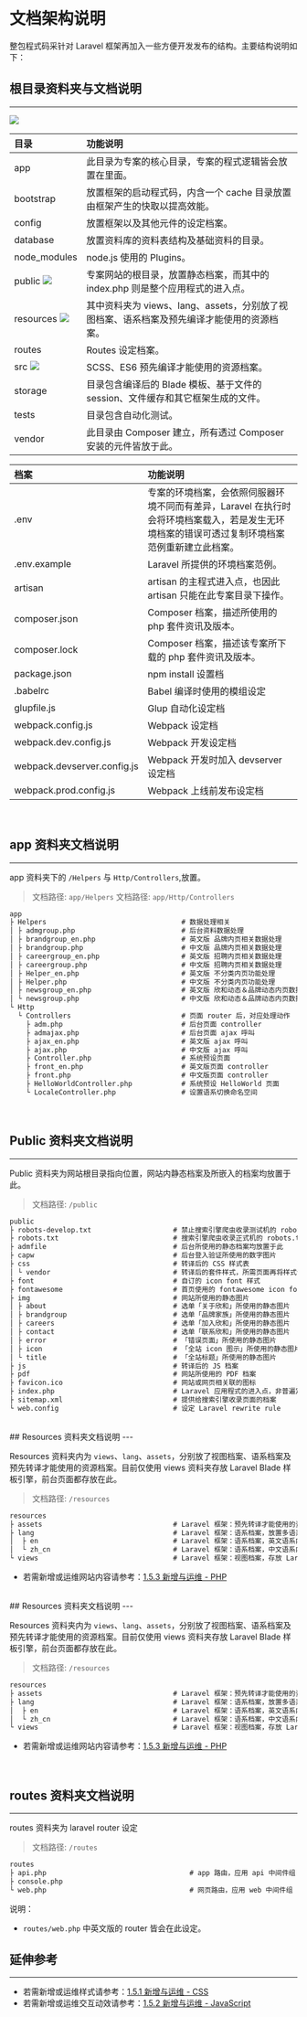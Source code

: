 # 文档架构说明

整包程式码采针对 Laravel 框架再加入一些方便开发发布的结构。主要结构说明如下：
<br/>


## 根目录资料夹与文档说明
---

![](/assets/doc.png)
<br/>

| 目录 | 功能说明 |
| :- | :--- |
| app | 此目录为专案的核心目录，专案的程式逻辑皆会放置在里面。 |
| bootstrap | 放置框架的启动程式码，内含一个 cache 目录放置由框架产生的快取以提高效能。 |
| config | 放置框架以及其他元件的设定档案。 |
| database | 放置资料库的资料表结构及基础资料的目录。 |
| node\_modules | node.js 使用的 Plugins。 |
| public ![](/images/star.png) | 专案网站的根目录，放置静态档案，而其中的 index.php 则是整个应用程式的进入点。 |
| resources ![](/images/star.png) | 其中资料夹为 views、lang、assets，分别放了视图档案、语系档案及预先编译才能使用的资源档案。 |
| routes | Routes 设定档案。 |
| src ![](/images/star.png) | SCSS、ES6 预先编译才能使用的资源档案。 |
| storage | 目录包含编译后的 Blade 模板、基于文件的 session、文件缓存和其它框架生成的文件。 |
| tests | 目录包含自动化测试。 |
| vendor | 此目录由 Composer 建立，所有透过 Composer 安装的元件皆放于此。 |

| 档案 | 功能说明 |
| :- | :--- |
| .env | 专案的环境档案，会依照伺服器环境不同而有差异，Laravel 在执行时会将环境档案载入，若是发生无环境档案的错误可透过复制环境档案范例重新建立此档案。 |
| .env.example | Laravel 所提供的环境档案范例。 |
| artisan | artisan 的主程式进入点，也因此 artisan 只能在此专案目录下操作。 |
| composer.json | Composer 档案，描述所使用的 php 套件资讯及版本。 |
| composer.lock | Composer 档案，描述该专案所下载的 php 套件资讯及版本。 |
| package.json | npm install 设置档 |
| .babelrc | Babel 编译时使用的模组设定 |
| glupfile.js | Glup 自动化设定档 |
| webpack.config.js | Webpack 设定档 |
| webpack.dev.config.js | Webpack 开发设定档 |
| webpack.devserver.config.js | Webpack 开发时加入 devserver 设定档 |
| webpack.prod.config.js | Webpack 上线前发布设定档 |

<br/>


## app 资料夹文档说明
---

app 资料夹下的 `/Helpers` 与 `Http/Controllers`,放置。

> 文档路径: `app/Helpers`
> 文档路径: `app/Http/Controllers`


```markdown
app
├ Helpers                                 # 数据处理相关
│ ├ admgroup.php                          # 后台资料数据处理
│ ├ brandgroup_en.php                     # 英文版 品牌内页相关数据处理
│ ├ brandgroup.php                        # 中文版 品牌内页相关数据处理
│ ├ careergroup_en.php                    # 英文版 招聘内页相关数据处理
│ ├ careergroup.php                       # 中文版 招聘内页相关数据处理
│ ├ Helper_en.php                         # 英文版 不分类内页功能处理
│ ├ Helper.php                            # 中文版 不分类内页功能处理
│ ├ newsgroup_en.php                      # 英文版 欣和动态＆品牌动态内页数据处理
│ └ newsgroup.php                         # 中文版 欣和动态＆品牌动态内页数据处理
└ Http                            
  └ Controllers                           # 页面 router 后，对应处理动作 
    ├ adm.php                             # 后台页面 controller
    ├ admajax.php                         # 后台页面 ajax 呼叫
    ├ ajax_en.php                         # 英文版 ajax 呼叫 
    ├ ajax.php                            # 中文版 ajax 呼叫 
    ├ Controller.php                      # 系统预设页面
    ├ front_en.php                        # 英文版页面 controller
    ├ front.php                           # 中文版页面 controller
    ├ HelloWorldController.php            # 系统预设 HelloWorld 页面
    └ LocaleController.php                # 设置语系切换命名空间

```
<br/>


## Public 资料夹文档说明
---

Public 资料夹为网站根目录指向位置，网站内静态档案及所嵌入的档案均放置于此。

> 文档路径: `/public`

```markdown
public
├ robots-develop.txt                    # 禁止搜索引擎爬虫收录测试机的 robots.txt 档案
├ robots.txt                            # 搜索引擎爬虫收录正式机的 robots.txt 档案
├ admfile                               # 后台所使用的静态档案均放置于此
├ capw                                  # 后台登入验证所使用的数字图片
├ css                                   # 转译后的 CSS 样式表
│ └ vendor                              # 转译后的套件样式，所需页面再将样式嵌入
├ font                                  # 自订的 icon font 样式
├ fontawesome                           # 首页使用的 fontawesome icon font
├ img                                   # 网站所使用的静态图片
│ ├ about                               # 选单「关于欣和」所使用的静态图片
│ ├ brandgroup                          # 选单「品牌家族」所使用的静态图片
│ ├ careers                             # 选单「加入欣和」所使用的静态图片
│ ├ contact                             # 选单「联系欣和」所使用的静态图片
│ ├ error                               # 「错误页面」所使用的静态图片
│ ├ icon                                # 「全站 icon 图示」所使用的静态图片
│ └ title                               # 「全站标题」所使用的静态图片
├ js                                    # 转译后的 JS 档案
├ pdf                                   # 网站所使用的 PDF 档案
├ favicon.ico                           # 网站或网页相关联的图标
├ index.php                             # Laravel 应用程式的进入点，非普遍定义的首页
├ sitemap.xml                           # 提供给搜索引擎收录页面的档案
└ web.config                            # 设定 Laravel rewrite rule

```
<br/>
## Resources 资料夹文档说明
---

Resources 资料夹内为 `views`、`lang`、`assets`，分别放了视图档案、语系档案及预先转译才能使用的资源档案。目前仅使用 views 资料夹存放 Laravel Blade 样板引擎，前台页面都存放在此。

> 文档路径: `/resources`

```markdown
resources
├ assets                                # Laravel 框架：预先转译才能使用的资源档案，目前不使用
├ lang                                  # Laravel 框架：语系档案，放置多语系内容
│  ├ en                                 # Laravel 框架：语系档案，英文语系内容
│  └ zh_cn                              # Laravel 框架：语系档案，中文语系内容
└ views                                 # Laravel 框架：视图档案，存放 Laravel Blade 样板引擎，前台页面都存放在此

```
* 若需新增或运维网站内容请参考：[1.5.3 新增与运维 - PHP](/maintain/maintain-php.md) 


<br/>
## Resources 资料夹文档说明
---

Resources 资料夹内为 `views`、`lang`、`assets`，分别放了视图档案、语系档案及预先转译才能使用的资源档案。目前仅使用 views 资料夹存放 Laravel Blade 样板引擎，前台页面都存放在此。

> 文档路径: `/resources`

```markdown
resources
├ assets                                # Laravel 框架：预先转译才能使用的资源档案，目前不使用
├ lang                                  # Laravel 框架：语系档案，放置多语系内容
│  ├ en                                 # Laravel 框架：语系档案，英文语系内容
│  └ zh_cn                              # Laravel 框架：语系档案，中文语系内容
└ views                                 # Laravel 框架：视图档案，存放 Laravel Blade 样板引擎，前台页面都存放在此

```
* 若需新增或运维网站内容请参考：[1.5.3 新增与运维 - PHP](/maintain/maintain-php.md) 


<br/>

## routes 资料夹文档说明
---

routes 资料夹为 laravel router 设定

> 文档路径: `/routes`

```markdown
routes
├ api.php                                   # app 路由，应用 api 中间件组
├ console.php                               
└ web.php                                   # 网页路由，应用 web 中间件组

```

说明：
- `routes/web.php` 中英文版的 router 皆会在此设定。

## 延伸参考
---

* 若需新增或运维样式请参考：[1.5.1 新增与运维 - CSS](/maintain/maintain-css.md)
* 若需新增或运维交互动效请参考：[1.5.2 新增与运维 - JavaScript](/maintain/maintain-js.md)